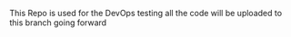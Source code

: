 This Repo is used for the DevOps testing all the code will be uploaded to this branch going forward

